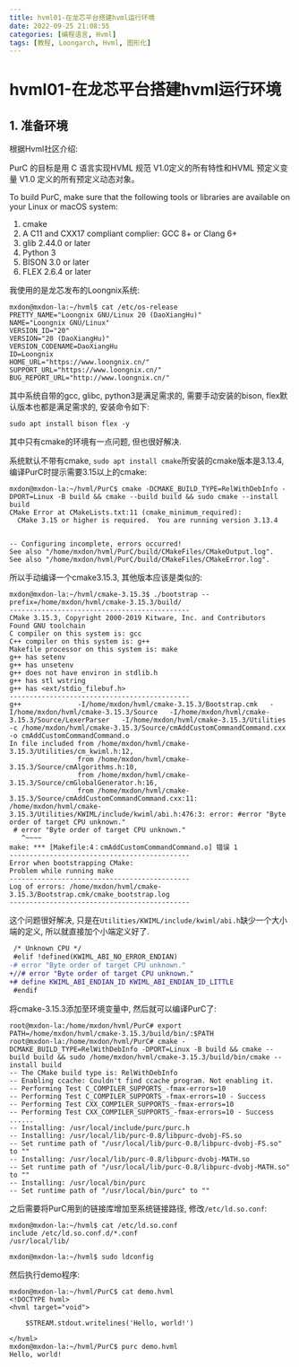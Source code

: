 ```yaml
---
title: hvml01-在龙芯平台搭建hvml运行环境
date: 2022-09-25 21:08:55
categories: [编程语言, Hvml]
tags: [教程, Loongarch, Hvml, 图形化]
---
```

# hvml01-在龙芯平台搭建hvml运行环境

## 1. 准备环境

根据Hvml社区介绍:

PurC 的目标是用 C 语言实现HVML 规范 V1.0定义的所有特性和HVML 预定义变量 V1.0 定义的所有预定义动态对象。

To build PurC, make sure that the following tools or libraries are available on your Linux or macOS system:

1. cmake
2. A C11 and CXX17 compliant complier: GCC 8+ or Clang 6+
3. glib 2.44.0 or later
4. Python 3
5. BISON 3.0 or later
6. FLEX 2.6.4 or later

我使用的是龙芯发布的Loongnix系统:

```shell
mxdon@mxdon-la:~/hvml$ cat /etc/os-release
PRETTY_NAME="Loongnix GNU/Linux 20 (DaoXiangHu)"
NAME="Loongnix GNU/Linux"
VERSION_ID="20"
VERSION="20 (DaoXiangHu)"
VERSION_CODENAME=DaoXiangHu
ID=Loongnix
HOME_URL="https://www.loongnix.cn/"
SUPPORT_URL="https://www.loongnix.cn/"
BUG_REPORT_URL="http://www.loongnix.cn/"
```

其中系统自带的gcc, glibc, python3是满足需求的, 需要手动安装的bison, flex默认版本也都是满足需求的, 安装命令如下:

```shell
sudo apt install bison flex -y
```

其中只有cmake的环境有一点问题, 但也很好解决.

系统默认不带有cmake, `sudo apt install cmake`所安装的cmake版本是3.13.4, 编译PurC时提示需要3.15以上的cmake:

```shell
mxdon@mxdon-la:~/hvml/PurC$ cmake -DCMAKE_BUILD_TYPE=RelWithDebInfo -DPORT=Linux -B build && cmake --build build && sudo cmake --install build
CMake Error at CMakeLists.txt:11 (cmake_minimum_required):
  CMake 3.15 or higher is required.  You are running version 3.13.4


-- Configuring incomplete, errors occurred!
See also "/home/mxdon/hvml/PurC/build/CMakeFiles/CMakeOutput.log".
See also "/home/mxdon/hvml/PurC/build/CMakeFiles/CMakeError.log".
```

所以手动编译一个cmake3.15.3, 其他版本应该是类似的:

```shell
mxdon@mxdon-la:~/hvml/cmake-3.15.3$ ./bootstrap --prefix=/home/mxdon/hvml/cmake-3.15.3/build/
---------------------------------------------
CMake 3.15.3, Copyright 2000-2019 Kitware, Inc. and Contributors
Found GNU toolchain
C compiler on this system is: gcc
C++ compiler on this system is: g++
Makefile processor on this system is: make
g++ has setenv
g++ has unsetenv
g++ does not have environ in stdlib.h
g++ has stl wstring
g++ has <ext/stdio_filebuf.h>
---------------------------------------------
g++              -I/home/mxdon/hvml/cmake-3.15.3/Bootstrap.cmk   -I/home/mxdon/hvml/cmake-3.15.3/Source   -I/home/mxdon/hvml/cmake-3.15.3/Source/LexerParser   -I/home/mxdon/hvml/cmake-3.15.3/Utilities  -c /home/mxdon/hvml/cmake-3.15.3/Source/cmAddCustomCommandCommand.cxx -o cmAddCustomCommandCommand.o
In file included from /home/mxdon/hvml/cmake-3.15.3/Utilities/cm_kwiml.h:12,
                 from /home/mxdon/hvml/cmake-3.15.3/Source/cmAlgorithms.h:10,
                 from /home/mxdon/hvml/cmake-3.15.3/Source/cmGlobalGenerator.h:16,
                 from /home/mxdon/hvml/cmake-3.15.3/Source/cmAddCustomCommandCommand.cxx:11:
/home/mxdon/hvml/cmake-3.15.3/Utilities/KWIML/include/kwiml/abi.h:476:3: error: #error "Byte order of target CPU unknown."
 # error "Byte order of target CPU unknown."
   ^~~~~
make: *** [Makefile:4：cmAddCustomCommandCommand.o] 错误 1
---------------------------------------------
Error when bootstrapping CMake:
Problem while running make
---------------------------------------------
Log of errors: /home/mxdon/hvml/cmake-3.15.3/Bootstrap.cmk/cmake_bootstrap.log
---------------------------------------------
```

这个问题很好解决, 只是在`Utilities/KWIML/include/kwiml/abi.h`缺少一个大小端的定义, 所以就直接加个小端定义好了.

```patch
 /* Unknown CPU */
 #elif !defined(KWIML_ABI_NO_ERROR_ENDIAN)
-# error "Byte order of target CPU unknown."
+//# error "Byte order of target CPU unknown."
+# define KWIML_ABI_ENDIAN_ID KWIML_ABI_ENDIAN_ID_LITTLE
 #endif
```

将cmake-3.15.3添加至环境变量中, 然后就可以编译PurC了:
```shell
root@mxdon-la:/home/mxdon/hvml/PurC# export PATH=/home/mxdon/hvml/cmake-3.15.3/build/bin/:$PATH                       
root@mxdon-la:/home/mxdon/hvml/PurC# cmake -DCMAKE_BUILD_TYPE=RelWithDebInfo -DPORT=Linux -B build && cmake --build build && sudo /home/mxdon/hvml/cmake-3.15.3/build/bin/cmake --install build
-- The CMake build type is: RelWithDebInfo
-- Enabling ccache: Couldn't find ccache program. Not enabling it.
-- Performing Test C_COMPILER_SUPPORTS_-fmax-errors=10
-- Performing Test C_COMPILER_SUPPORTS_-fmax-errors=10 - Success
-- Performing Test CXX_COMPILER_SUPPORTS_-fmax-errors=10
-- Performing Test CXX_COMPILER_SUPPORTS_-fmax-errors=10 - Success
......
-- Installing: /usr/local/include/purc/purc.h
-- Installing: /usr/local/lib/purc-0.8/libpurc-dvobj-FS.so
-- Set runtime path of "/usr/local/lib/purc-0.8/libpurc-dvobj-FS.so" to ""
-- Installing: /usr/local/lib/purc-0.8/libpurc-dvobj-MATH.so
-- Set runtime path of "/usr/local/lib/purc-0.8/libpurc-dvobj-MATH.so" to ""
-- Installing: /usr/local/bin/purc
-- Set runtime path of "/usr/local/bin/purc" to ""
```

之后需要将PurC用到的链接库增加至系统链接路径, 修改`/etc/ld.so.conf`:
```shell
mxdon@mxdon-la:~/hvml$ cat /etc/ld.so.conf
include /etc/ld.so.conf.d/*.conf
/usr/local/lib/

mxdon@mxdon-la:~/hvml$ sudo ldconfig
```

然后执行demo程序:
```shell
mxdon@mxdon-la:~/hvml/PurC$ cat demo.hvml
<!DOCTYPE hvml>
<hvml target="void">

    $STREAM.stdout.writelines('Hello, world!')

</hvml>
mxdon@mxdon-la:~/hvml/PurC$ purc demo.hvml
Hello, world!
```
